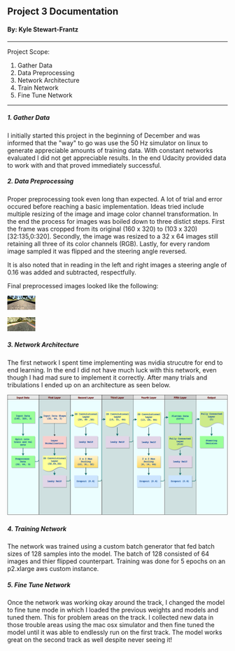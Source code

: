 ## Project 3 Documentation
#### By: Kyle Stewart-Frantz

****

Project Scope:
    
1. Gather Data
2. Data Preprocessing
3. Network Architecture
4. Train Network
5. Fine Tune Network 

[//]: # (Image References)

[image_0]: ./md_resources/1.png "Transformed Image"
[image_1]: ./md_resources/2.png "Transformed Image"
[image_2]: ./md_resources/Network.png "Network Design"

****
##### 1. Gather Data
I initially started this project in the beginning of December and was informed that the "way" to go was use the 50 Hz simulator on linux to generate appreciable amounts of training data. With constant networks evaluated I did not get appreciable results. In the end Udacity provided data to work with and that proved immediately successful.  

##### 2. Data Preprocessing  
Proper preprocessing took even long than expected. A lot of trial and error occured before reaching a basic implementation. Ideas tried include multiple resizing of the image and image color channel transformation. In the end the process for images was boiled down to three distict steps. First the frame was cropped from its original (160 x 320) to (103 x 320) [32:135,0:320]. Secondly, the image was resized to a 32 x 64 images still retaining all three of its color channels (RGB). Lastly, for every random image sampled it was flipped and the steering angle reversed.

It is also noted that in reading in the left and right images a steering angle of 0.16 was added and subtracted, respectfully. 

Final preprocessed images looked like the following:

![alt text][image_0]

![alt text][image_1]


##### 3. Network Architecture
The first network I spent time implementing was nvidia strucutre for end to end learning. In the end I did not have much luck with this network, even though I had mad sure to implement it correctly. After many trials and tribulations I ended up on an architecture as seen below. 

![alt text][image_2]

##### 4. Training Network 
The network was trained using a custom batch generator that fed batch sizes of 128 samples into the model. The batch of 128 consisted of 64 images and thier flipped counterpart. Training was done for 5 epochs on an p2.xlarge aws custom instance.  

##### 5. Fine Tune Network 
Once the network was working okay around the track, I changed the model to fine tune mode in which I loaded the previous weights and models and tuned them. This for problem areas on the track. I collected new data in those trouble areas using the mac osx simulator and then fine tuned the model until it was able to endlessly run on the first track. The model works great on the second track as well despite never seeing it! 
